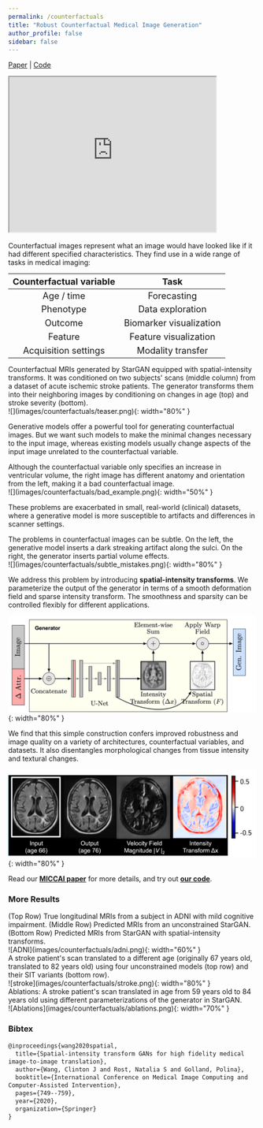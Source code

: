 ```yaml
---
permalink: /counterfactuals
title: "Robust Counterfactual Medical Image Generation"
author_profile: false
sidebar: false
---
```


<style type="text/css">
	th, td {
		font-size: 18px;
	}
</style>

[Paper](https://doi.org/10.1007/978-3-030-59713-9_72) \| [Code](https://github.com/clintonjwang/spatial-intensity-transforms)

<iframe width="420" height="315" src="https://www.youtube.com/embed/n8nPG7xlL-0"></iframe>

Counterfactual images represent what an image would have looked like if it had different specified characteristics. They find use in a wide range of tasks in medical imaging:

| Counterfactual variable | Task |
| :---: | :---: |
| Age / time   | Forecasting   |
| Phenotype   | Data exploration   |
| Outcome   | Biomarker visualization   |
| Feature   | Feature visualization   |
| Acquisition settings | Modality transfer |

<figcaption>Counterfactual MRIs generated by StarGAN equipped with spatial-intensity transforms. It was conditioned on two subjects' scans (middle column) from a dataset of acute ischemic stroke patients. The generator transforms them into their neighboring images by conditioning on changes in age (top) and stroke severity (bottom).</figcaption>
![](images/counterfactuals/teaser.png){: width="80%" }

Generative models offer a powerful tool for generating counterfactual images. But we want such models to make the minimal changes necessary to the input image, whereas existing models usually change aspects of the input image unrelated to the counterfactual variable. 

<figcaption>Although the counterfactual variable only specifies an increase in ventricular volume, the right image has different anatomy and orientation from the left, making it a bad counterfactual image.</figcaption>
![](images/counterfactuals/bad_example.png){: width="50%" }

These problems are exacerbated in small, real-world (clinical) datasets, where a generative model is more susceptible to artifacts and differences in scanner settings.

<figcaption>The problems in counterfactual images can be subtle. On the left, the generative model inserts a dark streaking artifact along the sulci. On the right, the generator inserts partial volume effects.</figcaption>
![](images/counterfactuals/subtle_mistakes.png){: width="80%" }

We address this problem by introducing **spatial-intensity transforms**. We parameterize the output of the generator in terms of a smooth deformation field and sparse intensity transform. The smoothness and sparsity can be controlled flexibly for different applications.

![](images/counterfactuals/arch.png){: width="80%" }

We find that this simple construction confers improved robustness and image quality on a variety of architectures, counterfactual variables, and datasets. It also disentangles morphological changes from tissue intensity and textural changes.

![](images/counterfactuals/disentangle.png){: width="80%" }

Read our **[MICCAI paper](https://doi.org/10.1007/978-3-030-59713-9_72)** for more details, and try out **[our code](https://github.com/clintonjwang/spatial-intensity-transforms)**.

### More Results

<figcaption>(Top Row) True longitudinal MRIs from a subject in ADNI with mild cognitive impairment. (Middle Row) Predicted MRIs from an unconstrained StarGAN. (Bottom Row) Predicted MRIs from StarGAN with spatial-intensity transforms.</figcaption>
![ADNI](images/counterfactuals/adni.png){: width="60%" }

<figcaption>A stroke patient's scan translated to a different age (originally 67 years old, translated to 82 years old) using four unconstrained models (top row) and their SIT variants (bottom row).</figcaption>
![stroke](images/counterfactuals/stroke.png){: width="80%" }

<figcaption>Ablations: A stroke patient's scan translated in age from 59 years old to 84 years old using different parameterizations of the generator in StarGAN.</figcaption>
![Ablations](images/counterfactuals/ablations.png){: width="70%" }

### Bibtex

```
@inproceedings{wang2020spatial,
  title={Spatial-intensity transform GANs for high fidelity medical image-to-image translation},
  author={Wang, Clinton J and Rost, Natalia S and Golland, Polina},
  booktitle={International Conference on Medical Image Computing and Computer-Assisted Intervention},
  pages={749--759},
  year={2020},
  organization={Springer}
}
```